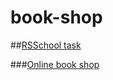 # book-shop

##[RSSchool task](https://github.com/rolling-scopes-school/js-fe-course-en/blob/main/tasks/books-shop/books-shop.md)

###[Online book shop](https://tema-karelin.github.io/book-shop/)
